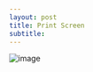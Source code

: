 ```yaml
---
layout: post
title: Print Screen
subtitle: 
---
```


![image](https://user-images.githubusercontent.com/48948997/55753095-cf631380-5a49-11e9-93af-abd64ff58ffe.png)
